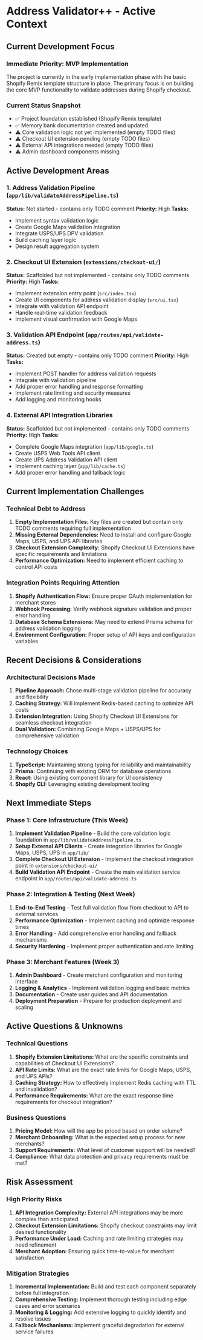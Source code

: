 # Address Validator++ - Active Context

## Current Development Focus

### Immediate Priority: MVP Implementation
The project is currently in the early implementation phase with the basic Shopify Remix template structure in place. The primary focus is on building the core MVP functionality to validate addresses during Shopify checkout.

### Current Status Snapshot
- ✅ Project foundation established (Shopify Remix template)
- ✅ Memory bank documentation created and updated
- ⚠️ Core validation logic not yet implemented (empty TODO files)
- ⚠️ Checkout UI extension pending (empty TODO files)
- ⚠️ External API integrations needed (empty TODO files)
- ⚠️ Admin dashboard components missing

## Active Development Areas

### 1. Address Validation Pipeline (`app/lib/validateAddressPipeline.ts`)
**Status:** Not started - contains only TODO comment
**Priority:** High
**Tasks:**
- Implement syntax validation logic
- Create Google Maps validation integration
- Integrate USPS/UPS DPV validation
- Build caching layer logic
- Design result aggregation system

### 2. Checkout UI Extension (`extensions/checkout-ui/`)
**Status:** Scaffolded but not implemented - contains only TODO comments
**Priority:** High
**Tasks:**
- Implement extension entry point (`src/index.tsx`)
- Create UI components for address validation display (`src/ui.tsx`)
- Integrate with validation API endpoint
- Handle real-time validation feedback
- Implement visual confirmation with Google Maps

### 3. Validation API Endpoint (`app/routes/api/validate-address.ts`)
**Status:** Created but empty - contains only TODO comment
**Priority:** High
**Tasks:**
- Implement POST handler for address validation requests
- Integrate with validation pipeline
- Add proper error handling and response formatting
- Implement rate limiting and security measures
- Add logging and monitoring hooks

### 4. External API Integration Libraries
**Status:** Scaffolded but not implemented - contains only TODO comments
**Priority:** High
**Tasks:**
- Complete Google Maps integration (`app/lib/google.ts`)
- Create USPS Web Tools API client
- Create UPS Address Validation API client
- Implement caching layer (`app/lib/cache.ts`)
- Add proper error handling and fallback logic

## Current Implementation Challenges

### Technical Debt to Address
1. **Empty Implementation Files:** Key files are created but contain only TODO comments requiring full implementation
2. **Missing External Dependencies:** Need to install and configure Google Maps, USPS, and UPS API libraries
3. **Checkout Extension Complexity:** Shopify Checkout UI Extensions have specific requirements and limitations
4. **Performance Optimization:** Need to implement efficient caching to control API costs

### Integration Points Requiring Attention
1. **Shopify Authentication Flow:** Ensure proper OAuth implementation for merchant stores
2. **Webhook Processing:** Verify webhook signature validation and proper error handling
3. **Database Schema Extensions:** May need to extend Prisma schema for address validation logging
4. **Environment Configuration:** Proper setup of API keys and configuration variables

## Recent Decisions & Considerations

### Architectural Decisions Made
1. **Pipeline Approach:** Chose multi-stage validation pipeline for accuracy and flexibility
2. **Caching Strategy:** Will implement Redis-based caching to optimize API costs
3. **Extension Integration:** Using Shopify Checkout UI Extensions for seamless checkout integration
4. **Dual Validation:** Combining Google Maps + USPS/UPS for comprehensive validation

### Technology Choices
1. **TypeScript:** Maintaining strong typing for reliability and maintainability
2. **Prisma:** Continuing with existing ORM for database operations
3. **React:** Using existing component library for UI consistency
4. **Shopify CLI:** Leveraging existing development tooling

## Next Immediate Steps

### Phase 1: Core Infrastructure (This Week)
1. **Implement Validation Pipeline** - Build the core validation logic foundation in `app/lib/validateAddressPipeline.ts`
2. **Setup External API Clients** - Create integration libraries for Google Maps, USPS, UPS in `app/lib/`
3. **Complete Checkout UI Extension** - Implement the checkout integration point in `extensions/checkout-ui/`
4. **Build Validation API Endpoint** - Create the main validation service endpoint in `app/routes/api/validate-address.ts`

### Phase 2: Integration & Testing (Next Week)
1. **End-to-End Testing** - Test full validation flow from checkout to API to external services
2. **Performance Optimization** - Implement caching and optimize response times
3. **Error Handling** - Add comprehensive error handling and fallback mechanisms
4. **Security Hardening** - Implement proper authentication and rate limiting

### Phase 3: Merchant Features (Week 3)
1. **Admin Dashboard** - Create merchant configuration and monitoring interface
2. **Logging & Analytics** - Implement validation logging and basic metrics
3. **Documentation** - Create user guides and API documentation
4. **Deployment Preparation** - Prepare for production deployment and scaling

## Active Questions & Unknowns

### Technical Questions
1. **Shopify Extension Limitations:** What are the specific constraints and capabilities of Checkout UI Extensions?
2. **API Rate Limits:** What are the exact rate limits for Google Maps, USPS, and UPS APIs?
3. **Caching Strategy:** How to effectively implement Redis caching with TTL and invalidation?
4. **Performance Requirements:** What are the exact response time requirements for checkout integration?

### Business Questions
1. **Pricing Model:** How will the app be priced based on order volume?
2. **Merchant Onboarding:** What is the expected setup process for new merchants?
3. **Support Requirements:** What level of customer support will be needed?
4. **Compliance:** What data protection and privacy requirements must be met?

## Risk Assessment

### High Priority Risks
1. **API Integration Complexity:** External API integrations may be more complex than anticipated
2. **Checkout Extension Limitations:** Shopify checkout constraints may limit desired functionality
3. **Performance Under Load:** Caching and rate limiting strategies may need refinement
4. **Merchant Adoption:** Ensuring quick time-to-value for merchant satisfaction

### Mitigation Strategies
1. **Incremental Implementation:** Build and test each component separately before full integration
2. **Comprehensive Testing:** Implement thorough testing including edge cases and error scenarios
3. **Monitoring & Logging:** Add extensive logging to quickly identify and resolve issues
4. **Fallback Mechanisms:** Implement graceful degradation for external service failures
